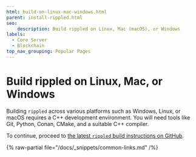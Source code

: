```yaml
---
html: build-on-linux-mac-windows.html
parent: install-rippled.html
seo:
    description: Build rippled on Linux, Mac (macOS), or Windows
labels:
  - Core Server
  - Blockchain
top_nav_grouping: Popular Pages
---
```

# Build rippled on Linux, Mac, or Windows

Building `rippled` across various platforms such as Windows, Linux, or macOS requires a C++ development environment. You will need tools like Git, Python, Conan, CMake, and a suitable C++ compiler.

To continue, proceed to [the latest `rippled` build instructions on GitHub](https://github.com/XRPLF/rippled/blob/1e01cd34f7a216092ed779f291b43324c167167a/BUILD.md).

{% raw-partial file="/docs/_snippets/common-links.md" /%}
